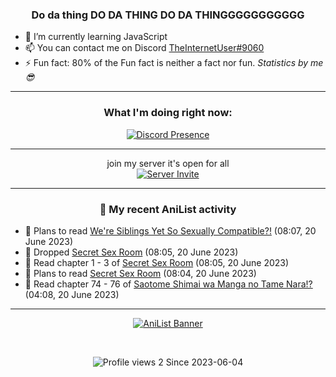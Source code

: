 <div align="center">

### Do da thing DO DA THING DO DA THINGGGGGGGGGGG
</div>

- 🌱 I’m currently learning JavaScript
- 📫 You can contact me on Discord [TheInternetUser#9060](https://discord.com/users/534117072796385300)
- ⚡ Fun fact: 80% of the Fun fact is neither a fact nor fun. _Statistics by me 😎_
<hr>

<div align="center">

### What I'm doing right now:
[![Discord Presence](https://lanyard.cnrad.dev/api/534117072796385300)](https://discord.com/users/534117072796385300)
<hr>

join my server it's open for all <br>
[![Server Invite](https://invidget.switchblade.xyz/bfYgVHxrSs)](https://discord.gg/bfYgVHxrSs)

<hr>
  
### 🌸 My recent AniList activity

</div>

<!-- ANILIST_ACTIVITY:start -->

-   📖 Plans to read [We're Siblings Yet So Sexually Compatible?!](https://anilist.co/manga/153138) (08:07, 20 June 2023)
-   📖 Dropped [Secret Sex Room](https://anilist.co/manga/147283) (08:05, 20 June 2023)
-   📖 Read chapter 1 - 3 of [Secret Sex Room](https://anilist.co/manga/147283) (08:05, 20 June 2023)
-   📖 Plans to read [Secret Sex Room](https://anilist.co/manga/147283) (08:04, 20 June 2023)
-   📖 Read chapter 74 - 76 of [Saotome Shimai wa Manga no Tame Nara!?](https://anilist.co/manga/103621) (04:08, 20 June 2023)

<!-- ANILIST_ACTIVITY:end -->
<hr>

<div align="center">

[![AniList Banner](https://img.anili.st/User/929966)](https://anilist.co/user/TheInternetUser)

<!-- ![Profile views](https://gpvc.arturio.dev/TheInternetUse7) Since 2023-01-09 -->
<br>

![Profile views 2](https://eng8ov7sekpf7ov.m.pipedream.net) Since 2023-06-04

</div>
